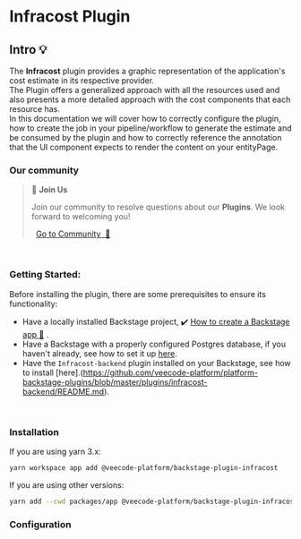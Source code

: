 # Infracost Plugin

## Intro 💡

The **Infracost** plugin provides a graphic representation of the application's cost estimate in its respective provider. <br>
The Plugin offers a generalized approach with all the resources used and also presents a more detailed approach with the cost components that each resource has.<br>
In this documentation we will cover how to correctly configure the plugin, how to create the job in your pipeline/workflow to generate the estimate and be consumed by the plugin and how to correctly reference the annotation that the UI component expects to render the content on your entityPage.


### Our community

> 💬  **Join Us**
>
> Join our community to resolve questions about our **Plugins**. We look forward to welcoming you! <br>
>
>    [Go to Community  🚀](https://github.com/orgs/veecode-platform/discussions)

<br>

### Getting Started:



Before installing the plugin, there are some prerequisites to ensure its functionality:

- Have a locally installed Backstage project, :heavy_check_mark: [How to create a Backstage app :page_with_curl:](https://backstage.io/docs/getting-started/create-an-app) .
- Have a Backstage with a properly configured Postgres database, if you haven't already, see how to set it up [here](https://backstage.io/docs/tutorials/switching-sqlite-postgres/).
- Have the `Infracost-backend` plugin installed on your Backstage, see how to install [here].(https://github.com/veecode-platform/platform-backstage-plugins/blob/master/plugins/infracost-backend/README.md).
<br>

### Installation

If you are using yarn 3.x:

```bash
yarn workspace app add @veecode-platform/backstage-plugin-infracost
```

If you are using other versions:

```bash
yarn add --cwd packages/app @veecode-platform/backstage-plugin-infracost
```



### Configuration

